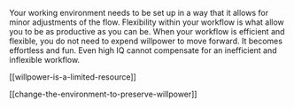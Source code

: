 Your working environment needs to be set up in a way that it allows for minor adjustments of the flow. Flexibility within your workflow is what allow you to be as productive as you can be. When your workflow is efficient and flexible, you do not need to expend willpower to move forward. It becomes effortless and fun. Even high IQ cannot compensate for an inefficient and inflexible workflow.

[[willpower-is-a-limited-resource]]

[[change-the-environment-to-preserve-willpower]]